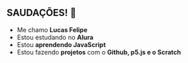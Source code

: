 ## SAUDAÇÕES! 👋

- Me chamo **Lucas Felipe**
- Estou estudando no **Alura**
- Estou **aprendendo JavaScript**
- Estou fazendo **projetos** com o **Github, p5.js e o Scratch**
